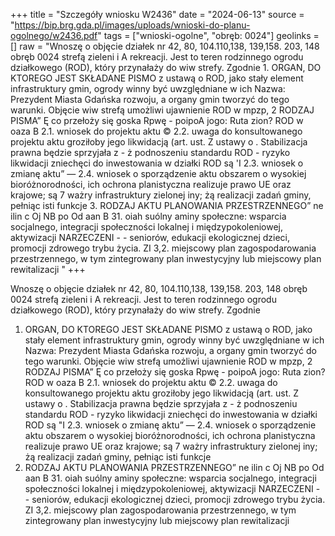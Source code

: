 +++
title = "Szczegóły wniosku W2436"
date = "2024-06-13"
source = "https://bip.brg.gda.pl/images/uploads/wnioski-do-planu-ogolnego/w2436.pdf"
tags = ["wnioski-ogolne", "obręb: 0024"]
geolinks = []
raw = "Wnoszę o objęcie działek nr 42, 80, 104.110,138, 139,158. 203, 148 obręb 0024 strefą zieleni i A rekreacji. Jest to teren rodzinnego ogrodu działkowego (ROD), który przynałaży do wiw strefy. Zgodnie 1. ORGAN, DO KTOREGO JEST SKŁADANE PISMO z ustawą o ROD, jako stały element infrastruktury gmin, ogrody winny być uwzględniane w ich Nazwa: Prezydent Miasta Gdańska rozwoju, a organy gmin tworzyć do tego warunki. Objęcie wiw strefą umożliwi ujawnienie ROD w mpzp, 2 RODZAJ PISMA” Ę co przełoży się goska Rpwę - poipoA jogo: Ruta zion? ROD w oaza B 2.1. wniosek do projektu aktu © 2.2. uwaga do konsultowanego projektu aktu groziłoby jego likwidacją (art. ust. Z ustawy o . Stabilizacja prawna będzie sprzyjała z - ż podnoszeniu standardu ROD - ryzyko likwidacji zniechęci do inwestowania w działki ROD są 'I 2.3. wniosek o zmianę aktu” — 2.4. wniosek o sporządzenie aktu obszarem o wysokiej bioróżnorodności, ich ochrona planistyczna realizuje prawo UE oraz krajowe; są 7 ważry infrastruktury zielonej iny; żą realizacji zadań gminy, pełniąc isti funkcje 3. RODZAJ AKTU PLANOWANIA PRZESTRZENNEGO” ne ilin c Oj NB po Od aan B 31. oiah suólny aminy społeczne: wsparcia socjalnego, integracji społeczności lokalnej i międzypokoleniowej, aktywizacji NARZECZENI - - seniorów, edukacji ekologicznej dzieci, promocji zdrowego trybu życia. ZI 3,2. miejscowy plan zagospodarowania przestrzennego, w tym zintegrowany plan inwestycyjny lub miejscowy plan rewitalizacji "
+++

Wnoszę o objęcie działek nr 42, 80, 104.110,138, 139,158. 203, 148 obręb 0024 strefą zieleni i
A rekreacji. Jest to teren rodzinnego ogrodu działkowego (ROD), który przynałaży do wiw strefy. Zgodnie
1. ORGAN, DO KTOREGO JEST SKŁADANE PISMO z ustawą o ROD, jako stały element infrastruktury gmin, ogrody winny być uwzględniane w ich
Nazwa: Prezydent Miasta Gdańska rozwoju, a organy gmin tworzyć do tego warunki. Objęcie wiw strefą umożliwi ujawnienie ROD w mpzp,
2 RODZAJ PISMA” Ę co przełoży się goska Rpwę - poipoA jogo: Ruta zion? ROD w oaza
B 2.1. wniosek do projektu aktu © 2.2. uwaga do konsultowanego projektu aktu groziłoby jego likwidacją (art. ust. Z ustawy o . Stabilizacja prawna będzie sprzyjała
z - ż podnoszeniu standardu ROD - ryzyko likwidacji zniechęci do inwestowania w działki ROD są
"I 2.3. wniosek o zmianę aktu” — 2.4. wniosek o sporządzenie aktu obszarem o wysokiej bioróżnorodności, ich ochrona planistyczna realizuje prawo UE oraz krajowe; są
7 ważry infrastruktury zielonej iny; żą realizacji zadań gminy, pełniąc isti funkcje
3. RODZAJ AKTU PLANOWANIA PRZESTRZENNEGO” ne ilin c Oj NB po Od aan
B 31. oiah suólny aminy społeczne: wsparcia socjalnego, integracji społeczności lokalnej i międzypokoleniowej, aktywizacji
NARZECZENI - - seniorów, edukacji ekologicznej dzieci, promocji zdrowego trybu życia.
ZI 3,2. miejscowy plan zagospodarowania przestrzennego, w tym zintegrowany plan inwestycyjny lub
miejscowy plan rewitalizacji 


